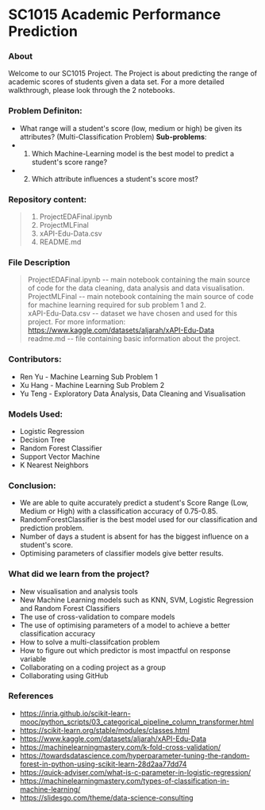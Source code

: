 # SC1015 Academic Performance Prediction

### About
Welcome to our SC1015 Project. 
The Project is about predicting the range of academic scores of students given a data set. For a more detailed walkthrough, please look through the 2 notebooks.

### Problem Definiton: 
- What range will a student's score (low, medium or high) be given its attributes? (Multi-Classification Problem)
**Sub-problems**: 
- 1) Which Machine-Learning model is the best model to predict a student's score range?
- 2) Which attribute influences a student's score most?

### Repository content:
> 1) ProjectEDAFinal.ipynb
> 2) ProjectMLFinal 
> 3) xAPI-Edu-Data.csv 
> 4) README.md

### File Description
> ProjectEDAFinal.ipynb -- main notebook containing the main source of code for the data cleaning, data analysis and data visualisation. </br>
> ProjectMLFinal -- main notebook containing the main source of code for machine learning required for sub problem 1 and 2.</br>
> xAPI-Edu-Data.csv -- dataset we have chosen and used for this project. For more information: https://www.kaggle.com/datasets/aljarah/xAPI-Edu-Data</br>
> readme.md -- file containing basic information about the project.</br>

### Contributors:
- Ren Yu - Machine Learning Sub Problem 1
- Xu Hang - Machine Learning Sub Problem 2
- Yu Teng - Exploratory Data Analysis, Data Cleaning and Visualisation

### Models Used:
- Logistic Regression
- Decision Tree
- Random Forest Classifier
- Support Vector Machine
- K Nearest Neighbors

### Conclusion:
- We are able to quite accurately predict a student's Score Range (Low, Medium or High) with a classification accuracy of 0.75-0.85.
- RandomForestClassifier is the best model used for our classification and prediction problem.
- Number of days a student is absent for has the biggest influence on a student's score.
- Optimising parameters of classifier models give better results.

### What did we learn from the project?
- New visualisation and analysis tools
- New Machine Learning models such as KNN, SVM, Logistic Regression and Random Forest Classifiers
- The use of cross-validation to compare models
- The use of optimising parameters of a model to achieve a better classification accuracy
- How to solve a multi-classifcation problem
- How to figure out which predictor is most impactful on response variable
- Collaborating on a coding project as a group
- Collaborating using GitHub

### References
- https://inria.github.io/scikit-learn-mooc/python_scripts/03_categorical_pipeline_column_transformer.html
- https://scikit-learn.org/stable/modules/classes.html
- https://www.kaggle.com/datasets/aljarah/xAPI-Edu-Data
- https://machinelearningmastery.com/k-fold-cross-validation/
- https://towardsdatascience.com/hyperparameter-tuning-the-random-forest-in-python-using-scikit-learn-28d2aa77dd74
- https://quick-adviser.com/what-is-c-parameter-in-logistic-regression/
- https://machinelearningmastery.com/types-of-classification-in-machine-learning/
- https://slidesgo.com/theme/data-science-consulting


